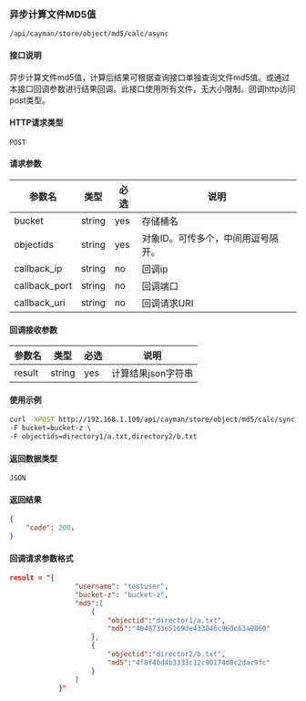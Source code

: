### 异步计算文件MD5值
`/api/cayman/store/object/md5/calc/async`

#### 接口说明
异步计算文件md5值，计算后结果可根据查询接口单独查询文件md5值。或通过本接口回调参数进行结果回调。此接口使用所有文件，无大小限制。回调http访问post类型。

#### HTTP请求类型
`POST`

#### 请求参数
|参数名|类型|必选|说明|
|--|--|--|--|
|bucket|string|yes|存储桶名|
|objectids|string|yes|对象ID。可传多个，中间用逗号隔开。|
|callback_ip|string|no|回调ip|
|callback_port|string|no|回调端口|
|callback_uri|string|no|回调请求URI|
#### 回调接收参数
|参数名|类型|必选|说明|
|--|--|--|--|
|result|string|yes|计算结果json字符串|

#### 使用示例
```sh
curl -XPOST http://192.168.1.100/api/cayman/store/object/md5/calc/sync \
-F bucket=bucket-z \
-F objectids=directory1/a.txt,directory2/b.txt   

```

#### 返回数据类型
`JSON`

#### 返回结果
```json
{
	"code":	200，
}
```
#### 回调请求参数格式
```json
result = "{
            	"username":	"testuser",
            	"bucket-z":	"bucket-z",
            	"md5":[
                	{
                	    "objectid":"director1/a.txt",
                	    "md5":"4048733e5169de433046c96dc63a9860"
                	},
                	{
                	    "objectid":"director2/b.txt",
                	    "md5":"4f8f40d4b3333c12c90174d8c2dac9fc"
                	}
            	]
            }"
```
